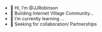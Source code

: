 - 👋 Hi, I’m @JJRobinson
- 👀 Building Internet Village Community...
- 🌱 I’m currently learning ...
- 💞️ Seeking for collaboration/ Partnerships
